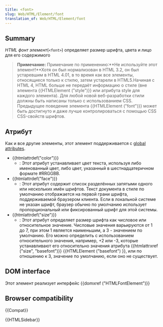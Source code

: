 ```yaml
---
title: <font>
slug: Web/HTML/Element/font
translation_of: Web/HTML/Element/font
---
```


## Summary

_HTML фонт элемент_(`<font>`) определяет размер шрифта, цвета и лицо для его содержимого

> **Примечание:** Примечание по применению:**Не используйте этот элемент!**Хотя он был нормализован в HTML 3.2, он был устаревшим в HTML 4.01, в то время как все элементы, относящиеся только к стилю, затем устарели в HTML5.Начиная с HTML 4, HTML больше не передаёт информацию о стиле (вне элемента {{HTMLElement ("style")}} или атрибута style для каждого элемента). Для любой новой веб-разработки стили должны быть написаны только с использованием CSS.
> Предыдущее поведение элемента {{HTMLElement ("font")}} может быть достигнуто и даже лучше контролироваться с помощью CSS CSS-свойств шрифтов.

## Атрибут

Как и все другие элементы, этот элемент поддерживается с [global attributes](/ru/docs/HTML/Global_attributes).

- {{htmlattrdef("color")}}
  - : Этот атрибут устанавливает цвет текста, используя либо именованный цвет, либо цвет, указанный в шестнадцатеричном формате #RRGGBB.
- {{htmlattrdef("face")}}
  - : Этот атрибут содержит список разделённых запятыми одного или нескольких имён шрифтов. Текст документа в стиле по умолчанию отображается на первой грани шрифта, поддерживаемой браузером клиента. Если в локальной системе не указан шрифт, браузер обычно по умолчанию использует пропорциональный или фиксированный шрифт для этой системы.
- {{htmlattrdef("size")}}
  - : Этот атрибут определяет размер шрифта как числовое или относительное значение. Числовые значения варьируются от 1 до 7, при этом 1 является наименьшим, а 3 - значением по умолчанию. Его можно определить с использованием относительного значения, например, +2 или -3, которые устанавливают его относительно значения атрибута {{htmlattrxref ("size", "basefont")}} {{HTMLElement ("basefont") }}, или по отношению к 3, значение по умолчанию, если оно не существует.

## DOM interface

Этот элемент реализует интерфейс {{domxref ("HTMLFontElement")}}

## Browser compatibility

{{Compat}}

{{HTMLSidebar}}
